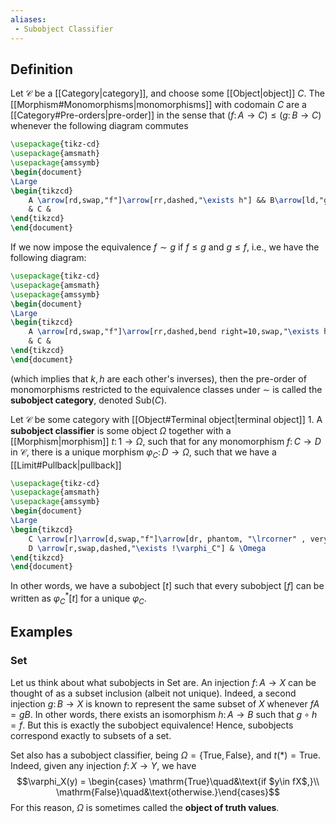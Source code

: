 ```yaml
---
aliases:
 - Subobject Classifier
---
```

## Definition
Let $\mathcal{C}$ be a [[Category|category]], and choose some [[Object|object]] $C$. The [[Morphism#Monomorphisms|monomorphisms]] with codomain $C$ are a [[Category#Pre-orders|pre-order]] in the sense that $(f\colon A\to C)\leq (g\colon B\to C)$ whenever the following diagram commutes
```tikz
\usepackage{tikz-cd}
\usepackage{amsmath}
\usepackage{amssymb}
\begin{document}
\Large
\begin{tikzcd}
	A \arrow[rd,swap,"f"]\arrow[rr,dashed,"\exists h"] && B\arrow[ld,"g"]\\
	& C & 
\end{tikzcd}
\end{document}
```
If we now impose the equivalence $f\sim g$ if $f\leq g$ and $g\leq f$, i.e., we have the following diagram:
```tikz
\usepackage{tikz-cd}
\usepackage{amsmath}
\usepackage{amssymb}
\begin{document}
\Large
\begin{tikzcd}
	A \arrow[rd,swap,"f"]\arrow[rr,dashed,bend right=10,swap,"\exists h"] && B\arrow[ld,"g"]\arrow[ll,dashed,bend right=10,swap,"\exists k"]\\
	& C & 
\end{tikzcd}
\end{document}
```
(which implies that $k,h$ are each other's inverses), then the pre-order of monomorphisms restricted to the equivalence classes under $\sim$ is called the **subobject category**, denoted $\mathrm{Sub}(C)$.

Let $\mathcal{C}$ be some category with [[Object#Terminal object|terminal object]] $1$. A **subobject classifier** is some object $\Omega$ together with a [[Morphism|morphism]] $t\colon 1\to \Omega$, such that for any monomorphism $f\colon C\to D$ in $\mathcal{C}$, there is a unique morphism $\varphi_C\colon D\to \Omega$, such that we have a [[Limit#Pullback|pullback]]
```tikz
\usepackage{tikz-cd}
\usepackage{amsmath}
\usepackage{amssymb}
\begin{document}
\Large
\begin{tikzcd}
	C \arrow[r]\arrow[d,swap,"f"]\arrow[dr, phantom, "\lrcorner" , very near start, color=black] & 1 \arrow[d,"t"]\\
	D \arrow[r,swap,dashed,"\exists !\varphi_C"] & \Omega
\end{tikzcd}
\end{document}
```
In other words, we have a subobject $[t]$ such that every subobject $[f]$ can be written as $\varphi_C^*[t]$ for a unique $\varphi_C$.
## Examples
### $\mathrm{Set}$
Let us think about what subobjects in $\mathrm{Set}$ are. An injection $f\colon A\to X$ can be thought of as a subset inclusion (albeit not unique). Indeed, a second injection $g\colon B\to X$ is known to represent the same subset of $X$ whenever $fA = gB$. In other words, there exists an isomorphism $h\colon A\to B$ such that $g\circ h = f$. But this is exactly the subobject equivalence! Hence, subobjects correspond exactly to subsets of a set.

$\mathrm{Set}$ also has a subobject classifier, being $\Omega = \{\mathrm{True},\mathrm{False}\}$, and $t(*) = \mathrm{True}$. Indeed, given any injection $f\colon X\to Y$, we have $$\varphi_X(y) = \begin{cases} \mathrm{True}\quad&\text{if $y\in fX$,}\\ \mathrm{False}\quad&\text{otherwise.}\end{cases}$$
For this reason, $\Omega$ is sometimes called the **object of truth values**.